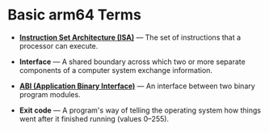 # Basic arm64 Terms

- **[Instruction Set Architecture (ISA)](https://www.arm.com/glossary/isa)** — The set of instructions that a processor can execute.

- **Interface** — A shared boundary across which two or more separate components of a computer system exchange information.

- **[ABI (Application Binary Interface)](https://en.wikipedia.org/wiki/Application_binary_interface)** — An interface between two binary program modules.

- **Exit code** — A program's way of telling the operating system how things went after it finished running (values 0–255).
